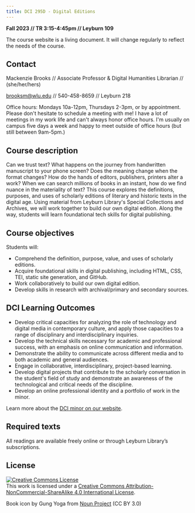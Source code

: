 ```yaml
---
title: DCI 295D - Digital Editions
---
```


**Fall 2023 // TR 3:15-4:45pm // Leyburn 109**

The course website is a living document. It will change regularly to reflect the needs of the course.


## Contact

Mackenzie Brooks // Associate Professor & Digital Humanities Librarian // (she/her/hers)

brooksm@wlu.edu // 540-458-8659 // Leyburn 218

Office hours: Mondays 10a-12pm, Thursdays 2-3pm, or by appointment. Please don't hesitate to schedule a meeting with me! I have a lot of meetings in my work life and can't always honor office hours. I'm usually on campus five days a week and happy to meet outside of office hours (but still between 9am-5pm.) 

## Course description
Can we trust text? What happens on the journey from handwritten manuscript to your phone screen? Does the meaning change when the format changes? How do the hands of editors, publishers, printers alter a work? When we can search millions of books in an instant, how do we find nuance in the materiality of text? This course explores the definitions, purposes, and uses of scholarly editions of literary and historic texts in the digital age. Using material from Leyburn Library's Special Collections and Archives, we will work together to build our own digital edition. Along the way, students will learn foundational tech skills for digital publishing. 

## Course objectives

Students will:

* Comprehend the definition, purpose, value, and uses of scholarly editions.
* Acquire foundational skills in digital publishing, including HTML, CSS, TEI, static site generation, and GitHub.
* Work collaboratively to build our own digital edition.
* Develop skills in research with archival/primary and secondary sources.


## DCI Learning Outcomes
* Develop critical capacities for analyzing the role of technology and digital media in contemporary culture, and apply those capacities to a range of disciplinary and interdisciplinary inquiries.
* Develop the technical skills necessary for academic and professional success, with an emphasis on online communication and information.
* Demonstrate the ability to communicate across different media and to both academic and general audiences.
* Engage in collaborative, interdisciplinary, project-based learning.
* Develop digital projects that contribute to the scholarly conversation in the student's field of study and demonstrate an awareness of the technological and critical needs of the discipline.
* Develop an online professional identity and a portfolio of work in the minor.

Learn more about the [DCI minor on our website](http://go.wlu.edu/dci).


## Required texts

All readings are available freely online or through Leyburn Library’s subscriptions.

<!--
You will be provided with a domain from [Reclaim Hosting](https://reclaimhosting.com/) in the format ```http://username.wludci.info```. You can purchase a custom domain, such as ```http://www.myname.com``` for $15 a year. If you are interested in keeping your domain after graduation, the W&L library can transfer ownership to you. 
-->

## License
<a rel="license" href="http://creativecommons.org/licenses/by-nc-sa/4.0/"><img alt="Creative Commons License" style="border-width:0" src="https://i.creativecommons.org/l/by-nc-sa/4.0/88x31.png" /></a><br />This work is licensed under a <a rel="license" href="http://creativecommons.org/licenses/by-nc-sa/4.0/">Creative Commons Attribution-NonCommercial-ShareAlike 4.0 International License</a>.


Book icon by Gung Yoga from <a href="https://thenounproject.com/browse/icons/term/book/" target="_blank" title="Book Icons">Noun Project</a> (CC BY 3.0)

